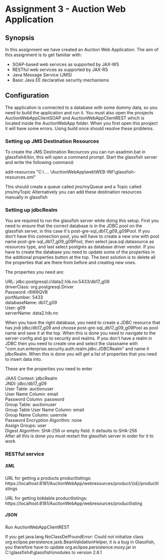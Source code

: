 # Assignment 3 - Auction Web Application

## Synopsis
In this assignment we have created an Auction Web Application.
The aim of this assignment is to get familiar with:
 - SOAP-based web services as supported by JAX-WS
 - RESTful web services as supported by JAX-RS
 - Java Message Service (JMS)
 - Basic Java EE declarative security mechanisms


## Configuration
The application is connected to a database with some dummy data, so you need to build the application and run it.
You must also open the prosjects AuctionWebAppClientSOAP and AuctionWebAppClientREST which is located inside the AuctionWebApp folder. When you first open this prosject it will have some errors. Using build once should resolve these problems.

### Setting up JMS Destination Resources
To create the JMS Destination Recources you can run asadmin.bat in glassfish4/bin, this will open a command prompt. Start the glassfish server and write the following command:

add-resources "C:\ ... \AuctionWebApp\web\WEB-INF\glassfish-resources.xml"

This should create a queue called jms/myQueue and a Topic called jms/myTopic
Alternatively you can add these destination resources manually in glassfish

### Setting up jdbcRealm
You are required to run the glassfish server while doing this setup.
First you need to ensure that the correct database is in the JDBC pool on the glassfish server, in this case it's post-gre-sql_db17_g09_g09Pool. If you don't have this connection pool, you will have to create a new one with pool name post-gre-sql_db17_g09_g09Pool, then select java.sql.datasource as resources type, and last select postgres as database driver vendor. 
If you have to create the database you need to update some of the properties in the addtional properties button at the top.
The best solution is to delete all the properties that are there from before and creating new ones.  
  
The properties you need are:  
  
URL: jdbc:postgresql://data2.hib.no:5433/db17_g09  
driverClass: org.postgresql.Driver  
Password: r8W6QVB  
portNumber: 5433  
databaseName: db17_g09  
User: g09  
serverName: data2.hib.no  
  
When you have the right database, you need to create a JDBC resource that has jndi jdbc/db17_g09 and choose post-gre-sql_db17_g09_g09Pool as pool name and save it at the top.
When this is done you need to navigate to the server-config and go to security and realms. If you don't have a realm in JDBC then you need to create one and select the classname with "com.sun.enterprise.security.auth.realm.jdbc.JDBCRealm" and name it jdbcRealm. When this is done you will get a list of properties that you need to insert data into. 
  
These are the properties you need to enter  
  
JAAS Context: jdbcRealm  
JNDI: jdbc/db17_g09  
User Table: auctionuser  
User Name Column: email  
Password Column: password  
Group Table: auctionuser  
Group Table User Name Column: email  
Group Name Column: userrole  
Password Encryption Algorithm: none  
Assign Groups: user  
Digest Algorithm: SHA-256 or empty field. It defaults to SHA-256  
After all this is done you must restart the glassfish server in order for it to work.  

### RESTful service

##### XML
URL for getting a products productlistings: https://localhost:8181/AuctionWebApp/webresources/product/{id}/productlistings

URL for getting biddable productlistings: https://localhost:8181/AuctionWebApp/webresources/productlisting

##### JSON
Run AuctionWebAppClientREST

If you get java.lang.NoClassDefFoundError: Could not initialize class org.eclipse.persistence.jaxb.BeanValidationHelper, 
it is a bug in Glassfish, you therefore have to update org.eclipse.persistence.moxy.jar in C:\glassfish4\glassfish\modules to version 2.6.1

